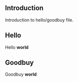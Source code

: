 ## Introduction

Introduction to hello/goodbuy file.

## Hello

Hello **world**

## Goodbuy

Goodbuy **world**

